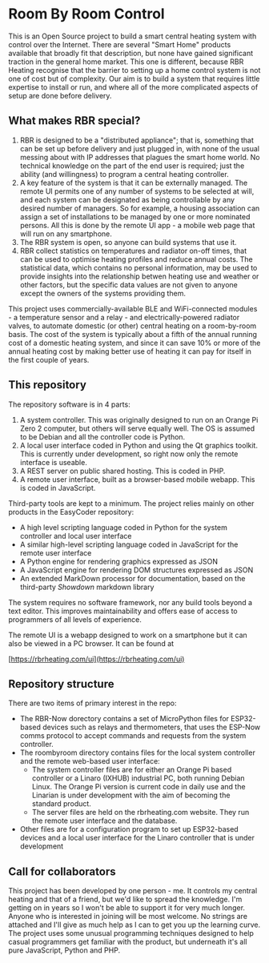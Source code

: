 # Room By Room Control

This is an Open Source project to build a smart central heating system with control over the Internet. There are several "Smart Home" products available that broadly fit that description, but none have gained significant traction in the general home market. This one is different, because RBR Heating recognise that the barrier to setting up a home control system is not one of cost but of complexity. Our aim is to build a system that requires little expertise to install or run, and where all of the more complicated aspects of setup are done before delivery.

## What makes RBR special? ##
 1. RBR is designed to be a "distributed appliance"; that is, something that can be set up before delivery and just plugged in, with none of the usual messing about with IP addresses that plagues the smart home world. No technical knowledge on the part of the end user is required; just the ability (and willingness) to program a central heating controller.
 2. A key feature of the system is that it can be externally managed. The remote UI permits one of any number of systems to be selected at will, and each system can be designated as being controllable by any desired number of managers. So for example, a housing association can assign a set of installations to be managed by one or more nominated persons. All this is done by the remote UI app - a mobile web page that will run on any smartphone.
 3. The RBR system is open, so anyone can build systems that use it.
 4. RBR collect statistics on temperatures and radiator on-off times, that can be used to optimise heating profiles and reduce annual costs. The statistical data, which contains no personal information, may be used to provide insights into the relationship betwen heating use and weather or other factors, but the specific data values are not given to anyone except the owners of the systems providing them.

This project uses commercially-available BLE and WiFi-connected modules - a temperature sensor and a relay - and electrically-powered radiator valves, to automate domestic (or other) central heating on a room-by-room basis. The cost of the system is typically about a fifth of the annual running cost of a domestic heating system, and since it can save 10% or more of the annual heating cost by making better use of heating it can pay for itself in the first couple of years.

## This repository ##

The repository software is in 4 parts:

  1. A system controller. This was originally designed to run on an Orange Pi Zero 2 computer, but others will serve equally well. The OS is assumed to be Debian and all the controller code is Python.
  1. A local user interface coded in Python and using the Qt graphics toolkit. This is currently under development, so right now only the remote interface is useable.
  1. A REST server on public shared hosting. This is coded in PHP.
  1. A remote user interface, built as a browser-based mobile webapp. This is coded in JavaScript.

Third-party tools are kept to a minimum. The project relies mainly on other products in the EasyCoder repository:

  - A high level scripting language coded in Python for the system controller and local user interface
  - A similar high-level scripting language coded in JavaScript for the remote user interface
  - A Python engine for rendering graphics expressed as JSON
  - A JavaScript engine for rendering DOM structures expressed as JSON
  - An extended MarkDown processor for documentation, based on the third-party _Showdown_ markdown library

The system requires no software framework, nor any build tools beyond a text editor. This improves maintainability and offers ease of access to programmers of all levels of experience.

The remote UI is a webapp designed to work on a smartphone but it can also be viewed in a PC browser. It can be found at

[https://rbrheating.com/ui](https://rbrheating.com/ui)

## Repository structure ##

There are two items of primary interest in the repo:

 - The RBR-Now dorectory contains a set of MicroPython files for ESP32-based devices such as relays and thermometers, that uses the ESP-Now comms protocol to accept commands and requests from the system controller.
 - The roombyroom directory contains files for the local system controller and the remote web-based user interface:
   - The system controller files are for either an Orange Pi based controller or a Linaro (IXHUB) industrial PC, both running Debian Linux. The Orange Pi version is current code in daily use and the Linarian is under development with the aim of becoming the standard product.
   - The server files are held on the rbrheating.com website. They run the remote user interface and the database.
 - Other files are for a configuration program to set up ESP32-based devices and a local user interface for the Linaro controller that is under development

## Call for collaborators ##

This project has been developed by one person - me. It controls my central heating and that of a friend, but we'd like to spread the knowledge. I'm getting on in years so I won't be able to support it for very much longer. Anyone who is interested in joining will be most welcome. No strings are attached and I'll give as much help as I can to get you up the learning curve. The project uses some unusual programming techniques designed to help casual programmers get familiar with the product, but underneath it's all pure JavaScript, Python and PHP.
